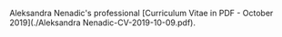Aleksandra Nenadic's professional [Curriculum Vitae in PDF - October 2019](./Aleksandra Nenadic-CV-2019-10-09.pdf).
